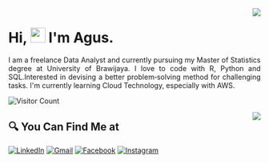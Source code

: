 <img align='right' src = "https://github.com/agusputra4/github-stats-transparent/blob/output/generated/overview.svg">

# Hi, <img src="https://github.com/TheDudeThatCode/TheDudeThatCode/blob/master/Assets/Hi.gif" width="30px"> I'm Agus.

<p align="justify">
  I am a freelance Data Analyst and currently pursuing my Master of Statistics degree at University of Brawijaya. I love to code with R, Python and SQL.Interested in devising a better problem‑solving method for challenging tasks. I'm currently learning Cloud Technology, especially with AWS.
</p>

<!-- ## 👁‍🗨 Visitors Count -->

![Visitor Count](https://profile-counter.glitch.me/{agusputra4}/count.svg)

<img align='right' src = "https://github.com/agusputra4/github-stats-transparent/blob/output/generated/languages.svg">

## 🔍 You Can Find Me at

<p>
  <a href="https://www.linkedin.com/in/agus-p-amertha" target="_blank"><img alt="LinkedIn" src="https://img.shields.io/badge/linkedin-%230077B5.svg?&style=for-the-badge&logo=linkedin&logoColor=white" /></a>  
  <!--<a href="https://medium.com/@myarist" target="_blank"><img alt="Medium" src="https://img.shields.io/badge/medium-%2312100E.svg?&style=for-the-badge&logo=medium&logoColor=white" /></a>  -->
  <!--<a href="https://www.kaggle.com/myarist" target="_blank"><img alt="Medium" src="https://img.shields.io/badge/Kaggle-2C8EBB?&style=for-the-badge&logo=kaggle&logoColor=white" /></a>  -->
  <a href="mailto:agusamertha@gmail.com" target="_blank"><img alt="Gmail" src="https://img.shields.io/badge/gmail-D14836?&style=for-the-badge&logo=gmail&logoColor=white"/></a>    
  <a href="https://www.facebook.com/agusputra.danaamertha" target="_blank"><img alt="Facebook" src="https://img.shields.io/badge/facebook-%231877F2.svg?&style=for-the-badge&logo=facebook&logoColor=white" /></a>  
  <a href="https://www.instagram.com/agusputrad_a" target="_blank"><img alt="Instagram" src="https://img.shields.io/badge/instagram-%23E4405F.svg?&style=for-the-badge&logo=instagram&logoColor=white" /></a>  
<!--   <a href="https://twitter.com/my_arist" target="_blank"><img alt="Twitter" src="https://img.shields.io/badge/twitter-%231DA1F2.svg?&style=for-the-badge&logo=twitter&logoColor=white" /></a>   -->
<!--  <a href="https://wa.me/" target="_blank"><img alt="WhatsApp" src="https://img.shields.io/badge/WhatsApp-25D366?style=for-the-badge&logo=whatsapp&logoColor=white" /></a>  -->
</p>
